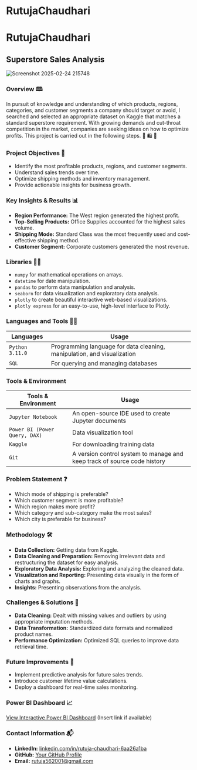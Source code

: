 # RutujaChaudhari

# RutujaChaudhari

## Superstore Sales Analysis

![Screenshot 2025-02-24 215748](https://github.com/user-attachments/assets/5301f377-a47f-4a6b-ba60-0baeae3e2fc8)

### Overview 🕮

In pursuit of knowledge and understanding of which products, regions, categories, and customer segments a company should target or avoid, I searched and selected an appropriate dataset on Kaggle that matches a standard superstore requirement. With growing demands and cut-throat competition in the market, companies are seeking ideas on how to optimize profits. This project is carried out in the following steps.
🛒 🛍️ 🏪

### Project Objectives 🎯

- Identify the most profitable products, regions, and customer segments.
- Understand sales trends over time.
- Optimize shipping methods and inventory management.
- Provide actionable insights for business growth.

### Key Insights & Results 📊

- **Region Performance:** The West region generated the highest profit.
- **Top-Selling Products:** Office Supplies accounted for the highest sales volume.
- **Shipping Mode:** Standard Class was the most frequently used and cost-effective shipping method.
- **Customer Segment:** Corporate customers generated the most revenue.

### Libraries 🐱‍💻

- `numpy` for mathematical operations on arrays.
- `datetime` for date manipulation.
- `pandas` to perform data manipulation and analysis.
- `seaborn` for data visualization and exploratory data analysis.
- `plotly` to create beautiful interactive web-based visualizations.
- `plotly express` for an easy-to-use, high-level interface to Plotly.

### Languages and Tools 👨‍💻

| Languages        | Usage                                                       |
|-----------------|------------------------------------------------------------|
| `Python 3.11.0`  | Programming language for data cleaning, manipulation, and visualization |
| `SQL`            | For querying and managing databases                        |

### Tools & Environment

| Tools & Environment        | Usage                                              |
|----------------------------|---------------------------------------------------|
| `Jupyter Notebook`         | An open-source IDE used to create Jupyter documents |
| `Power BI (Power Query, DAX)` | Data visualization tool                           |
| `Kaggle`                   | For downloading training data                     |
| `Git`                      | A version control system to manage and keep track of source code history |

### Problem Statement ❓

- Which mode of shipping is preferable?
- Which customer segment is more profitable?
- Which region makes more profit?
- Which category and sub-category make the most sales?
- Which city is preferable for business?

### Methodology 🛠️

- **Data Collection:** Getting data from Kaggle.
- **Data Cleaning and Preparation:** Removing irrelevant data and restructuring the dataset for easy analysis.
- **Exploratory Data Analysis:** Exploring and analyzing the cleaned data.
- **Visualization and Reporting:** Presenting data visually in the form of charts and graphs.
- **Insights:** Presenting observations from the analysis.

### Challenges & Solutions 🧠

- **Data Cleaning:** Dealt with missing values and outliers by using appropriate imputation methods.
- **Data Transformation:** Standardized date formats and normalized product names.
- **Performance Optimization:** Optimized SQL queries to improve data retrieval time.

### Future Improvements 🚀

- Implement predictive analysis for future sales trends.
- Introduce customer lifetime value calculations.
- Deploy a dashboard for real-time sales monitoring.

### Power BI Dashboard 📈

[View Interactive Power BI Dashboard](#) (Insert link if available)

### Contact Information 📬

- **LinkedIn:** [linkedin.com/in/rutuja-chaudhari-6aa26a1ba](#)
- **GitHub:** [Your GitHub Profile](#)
- **Email:** rutuja562001@gmail.com

